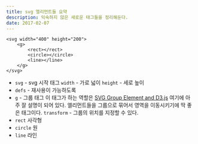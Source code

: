 ```yaml
---
title: svg 엘리먼트들 요약
description: 익숙하지 않은 새로운 태그들을 정리해둔다.
date: 2017-02-07
---
```


```
<svg width="400" height="200">
	<g>
		<rect></rect>
		<circle></circle>
		<line></line>
	</g>
</svg>
```

* ```svg``` - svg 시작 태그
	```width``` - 가로 넓이
	```height``` - 세로 높이
* ```defs``` - 재사용이 가능하도록 
* ```g``` - 그룹 태그 이 태그가 하는 역할은 [SVG Group Element and D3.js][SVG Group Element and D3.js] 여기에 아주 잘 설명이 되어 있다. 엘리먼트들을 그룹으로 묶어서 영역을 이동시키기에 딱 좋은 태그이다.
	```transform``` - 그룹의 위치를 지정할 수 있다.
* ```rect``` 사각형
* ```circle``` 원
* ```line``` 라인

[SVG Group Element and D3.js]: https://www.dashingd3js.com/svg-group-element-and-d3js